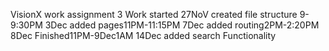 VisionX work assignment 3 
Work started 27NoV
created file structure 9-9:30PM
3Dec added pages11PM-11:15PM
7Dec added routing2PM-2:20PM
8Dec Finished11PM-9Dec1AM
14Dec added search Functionality
